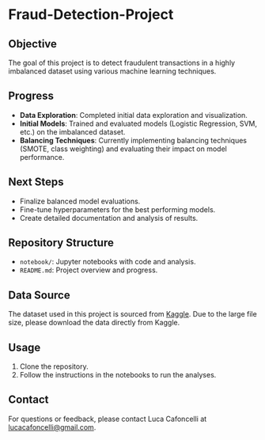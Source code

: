 # Fraud-Detection-Project

## Objective
The goal of this project is to detect fraudulent transactions in a highly imbalanced dataset using various machine learning techniques.

## Progress
- **Data Exploration**: Completed initial data exploration and visualization.
- **Initial Models**: Trained and evaluated models (Logistic Regression, SVM, etc.) on the imbalanced dataset.
- **Balancing Techniques**: Currently implementing balancing techniques (SMOTE, class weighting) and evaluating their impact on model performance.

## Next Steps
- Finalize balanced model evaluations.
- Fine-tune hyperparameters for the best performing models.
- Create detailed documentation and analysis of results.

## Repository Structure
- `notebook/`: Jupyter notebooks with code and analysis.
- `README.md`: Project overview and progress.

## Data Source
The dataset used in this project is sourced from [Kaggle](https://www.kaggle.com/datasets/mlg-ulb/creditcardfraud). Due to the large file size, please download the data directly from Kaggle.

## Usage
1. Clone the repository.
2. Follow the instructions in the notebooks to run the analyses.

## Contact
For questions or feedback, please contact Luca Cafoncelli at lucacafoncelli@gmail.com.
